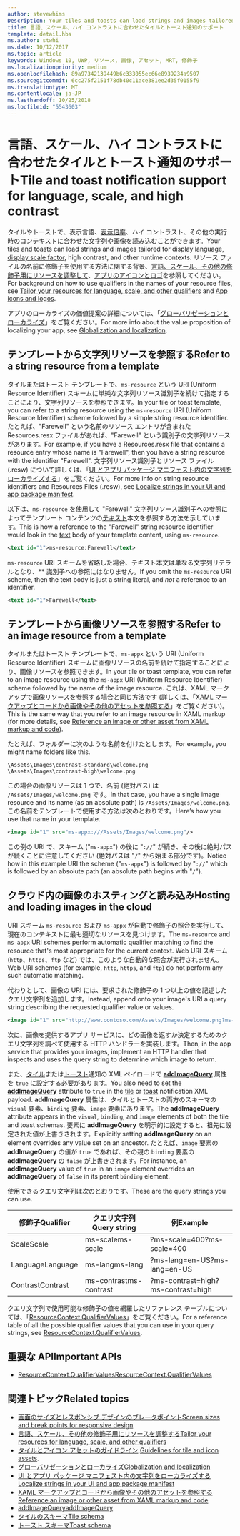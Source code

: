 ```yaml
---
author: stevewhims
Description: Your tiles and toasts can load strings and images tailored for display language, display scale factor, high contrast, and other runtime contexts.
title: 言語、スケール、ハイ コントラストに合わせたタイルとトースト通知のサポート
template: detail.hbs
ms.author: stwhi
ms.date: 10/12/2017
ms.topic: article
keywords: Windows 10, UWP, リソース, 画像, アセット, MRT, 修飾子
ms.localizationpriority: medium
ms.openlocfilehash: 89a97342139449b6c333055ec66e8939234a9507
ms.sourcegitcommit: 6cc275f2151f78db40c11ace381ee2d35f0155f9
ms.translationtype: MT
ms.contentlocale: ja-JP
ms.lasthandoff: 10/25/2018
ms.locfileid: "5543603"
---
```

# <a name="tile-and-toast-notification-support-for-language-scale-and-high-contrast"></a><span data-ttu-id="69ffb-103">言語、スケール、ハイ コントラストに合わせたタイルとトースト通知のサポート</span><span class="sxs-lookup"><span data-stu-id="69ffb-103">Tile and toast notification support for language, scale, and high contrast</span></span>

<span data-ttu-id="69ffb-104">タイルやトーストで、表示言語、[表示倍率](../../layout/screen-sizes-and-breakpoints-for-responsive-design.md)、ハイ コントラスト、その他の実行時のコンテキストに合わせた文字列や画像を読み込むことができます。</span><span class="sxs-lookup"><span data-stu-id="69ffb-104">Your tiles and toasts can load strings and images tailored for display language, [display scale factor](../../layout/screen-sizes-and-breakpoints-for-responsive-design.md), high contrast, and other runtime contexts.</span></span> <span data-ttu-id="69ffb-105">リソース ファイルの名前に修飾子を使用する方法に関する背景、[言語、スケール、その他の修飾子用にリソースを調整して](../../../app-resources/tailor-resources-lang-scale-contrast.md)、[アプリのアイコンとロゴ](/windows/uwp/design/style/app-icons-and-logos)を参照してください。</span><span class="sxs-lookup"><span data-stu-id="69ffb-105">For background on how to use qualifiers in the names of your resource files, see [Tailor your resources for language, scale, and other qualifiers](../../../app-resources/tailor-resources-lang-scale-contrast.md) and [App icons and logos](/windows/uwp/design/style/app-icons-and-logos).</span></span>

<span data-ttu-id="69ffb-106">アプリのローカライズの価値提案の詳細については、「[グローバリゼーションとローカライズ](../../globalizing/globalizing-portal.md)」をご覧ください。</span><span class="sxs-lookup"><span data-stu-id="69ffb-106">For more info about the value proposition of localizing your app, see [Globalization and localization](../../globalizing/globalizing-portal.md).</span></span>

## <a name="refer-to-a-string-resource-from-a-template"></a><span data-ttu-id="69ffb-107">テンプレートから文字列リソースを参照する</span><span class="sxs-lookup"><span data-stu-id="69ffb-107">Refer to a string resource from a template</span></span>

<span data-ttu-id="69ffb-108">タイルまたはトースト テンプレートで、`ms-resource` という URI (Uniform Resource Identifier) スキームに単純な文字列リソース識別子を続けて指定することにより、文字列リソースを参照できます。</span><span class="sxs-lookup"><span data-stu-id="69ffb-108">In your tile or toast template, you can refer to a string resource using the `ms-resource` URI (Uniform Resource Identifier) scheme followed by a simple string resource identifier.</span></span> <span data-ttu-id="69ffb-109">たとえば、"Farewell" という名前のリソース エントリが含まれた Resources.resx ファイルがあれば、"Farewell" という識別子の文字列リソースがあります。</span><span class="sxs-lookup"><span data-stu-id="69ffb-109">For example, if you have a Resources.resx file that contains a resource entry whose name is "Farewell", then you have a string resource with the identifier "Farewell".</span></span> <span data-ttu-id="69ffb-110">文字列リソース識別子とリソース ファイル (.resw) について詳しくは、「[UI とアプリ パッケージ マニフェスト内の文字列をローカライズする](../../../app-resources/localize-strings-ui-manifest.md)」をご覧ください。</span><span class="sxs-lookup"><span data-stu-id="69ffb-110">For more info on string resource identifiers and Resources Files (.resw), see [Localize strings in your UI and app package manifest](../../../app-resources/localize-strings-ui-manifest.md).</span></span>

<span data-ttu-id="69ffb-111">以下は、`ms-resource` を使用して "Farewell" 文字列リソース識別子への参照によってテンプレート コンテンツの[テキスト](/uwp/schemas/tiles/tilesschema/element-text?branch=live)本文を参照する方法を示しています。</span><span class="sxs-lookup"><span data-stu-id="69ffb-111">This is how a reference to the "Farewell" string resource identifier would look in the [text](/uwp/schemas/tiles/tilesschema/element-text?branch=live) body of your template content, using `ms-resource`.</span></span>

```xml
<text id="1">ms-resource:Farewell</text>
```

<span data-ttu-id="69ffb-112">`ms-resource` URI スキームを省略した場合、テキスト本文は単なる文字列リテラルとなり、\*\* 識別子への参照にはなりません。</span><span class="sxs-lookup"><span data-stu-id="69ffb-112">If you omit the `ms-resource` URI scheme, then the text body is just a string literal, and *not* a reference to an identifier.</span></span>

```xml
<text id="1">Farewell</text>
```

## <a name="refer-to-an-image-resource-from-a-template"></a><span data-ttu-id="69ffb-113">テンプレートから画像リソースを参照する</span><span class="sxs-lookup"><span data-stu-id="69ffb-113">Refer to an image resource from a template</span></span>

<span data-ttu-id="69ffb-114">タイルまたはトースト テンプレートで、`ms-appx` という URI (Uniform Resource Identifier) スキームに画像リソースの名前を続けて指定することにより、画像リソースを参照できます。</span><span class="sxs-lookup"><span data-stu-id="69ffb-114">In your tile or toast template, you can refer to an image resource using the `ms-appx` URI (Uniform Resource Identifier) scheme followed by the name of the image resource.</span></span> <span data-ttu-id="69ffb-115">これは、XAML マークアップで画像リソースを参照する場合と同じ方法です (詳しくは、「[XAML マークアップとコードから画像やその他のアセットを参照する](../../../app-resources/images-tailored-for-scale-theme-contrast.md#reference-an-image-or-other-asset-from-xaml-markup-and-code)」をご覧ください)。</span><span class="sxs-lookup"><span data-stu-id="69ffb-115">This is the same way that you refer to an image resource in XAML markup (for more details, see [Reference an image or other asset from XAML markup and code](../../../app-resources/images-tailored-for-scale-theme-contrast.md#reference-an-image-or-other-asset-from-xaml-markup-and-code)).</span></span>

<span data-ttu-id="69ffb-116">たとえば、フォルダーに次のような名前を付けたとします。</span><span class="sxs-lookup"><span data-stu-id="69ffb-116">For example, you might name folders like this.</span></span>

```
\Assets\Images\contrast-standard\welcome.png
\Assets\Images\contrast-high\welcome.png
```

<span data-ttu-id="69ffb-117">この場合の画像リソースは 1 つで、名前 (絶対パス) は `/Assets/Images/welcome.png` です。</span><span class="sxs-lookup"><span data-stu-id="69ffb-117">In that case, you have a single image resource and its name (as an absolute path) is `/Assets/Images/welcome.png`.</span></span> <span data-ttu-id="69ffb-118">この名前をテンプレートで使用する方法は次のとおりです。</span><span class="sxs-lookup"><span data-stu-id="69ffb-118">Here’s how you use that name in your template.</span></span>

```xml
<image id="1" src="ms-appx:///Assets/Images/welcome.png"/>
```

<span data-ttu-id="69ffb-119">この例の URI で、スキーム ("`ms-appx`") の後に "`://`" が続き、その後に絶対パスが続くことに注意してください (絶対パスは "`/`" から始まる部分です)。</span><span class="sxs-lookup"><span data-stu-id="69ffb-119">Notice how in this example URI the scheme ("`ms-appx`") is followed by "`://`" which is followed by an absolute path (an absolute path begins with "`/`").</span></span>

## <a name="hosting-and-loading-images-in-the-cloud"></a><span data-ttu-id="69ffb-120">クラウド内の画像のホスティングと読み込み</span><span class="sxs-lookup"><span data-stu-id="69ffb-120">Hosting and loading images in the cloud</span></span>

<span data-ttu-id="69ffb-121">URI スキーム `ms-resource` および `ms-appx` が自動で修飾子の照合を実行して、現在のコンテキストに最も適切なリソースを見つけます。</span><span class="sxs-lookup"><span data-stu-id="69ffb-121">The `ms-resource` and `ms-appx` URI schemes perform automatic qualifier matching to find the resource that's most appropriate for the current context.</span></span> <span data-ttu-id="69ffb-122">Web URI スキーム (`http`、`https`、`ftp` など) では、このような自動的な照合が実行されません。</span><span class="sxs-lookup"><span data-stu-id="69ffb-122">Web URI schemes (for example, `http`, `https`, and `ftp`) do not perform any such automatic matching.</span></span>

<span data-ttu-id="69ffb-123">代わりとして、画像の URI には、要求された修飾子の 1 つ以上の値を記述したクエリ文字列を追加します。</span><span class="sxs-lookup"><span data-stu-id="69ffb-123">Instead, append onto your image's URI a query string describing the requested qualifier value or values.</span></span>

```xml
<image id="1" src="http://www.contoso.com/Assets/Images/welcome.png?ms-lang=en-US"/>
```

<span data-ttu-id="69ffb-124">次に、画像を提供するアプリ サービスに、どの画像を返すか決定するためのクエリ文字列を調べて使用する HTTP ハンドラーを実装します。</span><span class="sxs-lookup"><span data-stu-id="69ffb-124">Then, in the app service that provides your images, implement an HTTP handler that inspects and uses the query string to determine which image to return.</span></span>

<span data-ttu-id="69ffb-125">また、[タイル](/uwp/schemas/tiles/tilesschema/schema-root?branch=live)または[トースト](/uwp/schemas/tiles/toastschema/schema-root?branch=live)通知の XML ペイロードで [**addImageQuery**](/uwp/schemas/tiles/tilesschema/element-visual?branch=live) 属性を `true` に設定する必要があります。</span><span class="sxs-lookup"><span data-stu-id="69ffb-125">You also need to set the [**addImageQuery**](/uwp/schemas/tiles/tilesschema/element-visual?branch=live) attribute to `true` in the [tile](/uwp/schemas/tiles/tilesschema/schema-root?branch=live) or [toast](/uwp/schemas/tiles/toastschema/schema-root?branch=live) notification XML payload.</span></span> <span data-ttu-id="69ffb-126">**addImageQuery** 属性は、タイルとトーストの両方のスキーマの `visual` 要素、`binding` 要素、`image` 要素にあります。</span><span class="sxs-lookup"><span data-stu-id="69ffb-126">The **addImageQuery** attribute appears in the `visual`, `binding`, and `image` elements of both the tile and toast schemas.</span></span> <span data-ttu-id="69ffb-127">要素に **addImageQuery** を明示的に設定すると、祖先に設定された値が上書きされます。</span><span class="sxs-lookup"><span data-stu-id="69ffb-127">Explicitly setting **addImageQuery** on an element overrides any value set on an ancestor.</span></span> <span data-ttu-id="69ffb-128">たとえば、`image` 要素の **addImageQuery** の値が `true` であれば、その親の `binding` 要素の **addImageQuery** の `false` が上書きされます。</span><span class="sxs-lookup"><span data-stu-id="69ffb-128">For instance, an **addImageQuery** value of `true` in an `image` element overrides an **addImageQuery** of `false` in its parent `binding` element.</span></span>

<span data-ttu-id="69ffb-129">使用できるクエリ文字列は次のとおりです。</span><span class="sxs-lookup"><span data-stu-id="69ffb-129">These are the query strings you can use.</span></span>

| <span data-ttu-id="69ffb-130">修飾子</span><span class="sxs-lookup"><span data-stu-id="69ffb-130">Qualifier</span></span> | <span data-ttu-id="69ffb-131">クエリ文字列</span><span class="sxs-lookup"><span data-stu-id="69ffb-131">Query string</span></span> | <span data-ttu-id="69ffb-132">例</span><span class="sxs-lookup"><span data-stu-id="69ffb-132">Example</span></span> |
| --------- | ------------ | ------- |
| <span data-ttu-id="69ffb-133">Scale</span><span class="sxs-lookup"><span data-stu-id="69ffb-133">Scale</span></span> | <span data-ttu-id="69ffb-134">ms-scale</span><span class="sxs-lookup"><span data-stu-id="69ffb-134">ms-scale</span></span> | <span data-ttu-id="69ffb-135">?ms-scale=400</span><span class="sxs-lookup"><span data-stu-id="69ffb-135">?ms-scale=400</span></span> |
| <span data-ttu-id="69ffb-136">Language</span><span class="sxs-lookup"><span data-stu-id="69ffb-136">Language</span></span> | <span data-ttu-id="69ffb-137">ms-lang</span><span class="sxs-lookup"><span data-stu-id="69ffb-137">ms-lang</span></span> | <span data-ttu-id="69ffb-138">?ms-lang=en-US</span><span class="sxs-lookup"><span data-stu-id="69ffb-138">?ms-lang=en-US</span></span> |
| <span data-ttu-id="69ffb-139">Contrast</span><span class="sxs-lookup"><span data-stu-id="69ffb-139">Contrast</span></span> | <span data-ttu-id="69ffb-140">ms-contrast</span><span class="sxs-lookup"><span data-stu-id="69ffb-140">ms-contrast</span></span> | <span data-ttu-id="69ffb-141">?ms-contrast=high</span><span class="sxs-lookup"><span data-stu-id="69ffb-141">?ms-contrast=high</span></span> |

<span data-ttu-id="69ffb-142">クエリ文字列で使用可能な修飾子の値を網羅したリファレンス テーブルについては、「[ResourceContext.QualifierValues](/uwp/api/windows.applicationmodel.resources.core.resourcecontext.QualifierValues)」をご覧ください。</span><span class="sxs-lookup"><span data-stu-id="69ffb-142">For a reference table of all the possible qualifier values that you can use in your query strings, see [ResourceContext.QualifierValues](/uwp/api/windows.applicationmodel.resources.core.resourcecontext.QualifierValues).</span></span>

## <a name="important-apis"></a><span data-ttu-id="69ffb-143">重要な API</span><span class="sxs-lookup"><span data-stu-id="69ffb-143">Important APIs</span></span>

* [<span data-ttu-id="69ffb-144">ResourceContext.QualifierValues</span><span class="sxs-lookup"><span data-stu-id="69ffb-144">ResourceContext.QualifierValues</span></span>](/uwp/api/windows.applicationmodel.resources.core.resourcecontext.QualifierValues)

## <a name="related-topics"></a><span data-ttu-id="69ffb-145">関連トピック</span><span class="sxs-lookup"><span data-stu-id="69ffb-145">Related topics</span></span>

* [<span data-ttu-id="69ffb-146">画面のサイズとレスポンシブ デザインのブレークポイント</span><span class="sxs-lookup"><span data-stu-id="69ffb-146">Screen sizes and break points for responsive design</span></span>](../../layout/screen-sizes-and-breakpoints-for-responsive-design.md)
* [<span data-ttu-id="69ffb-147">言語、スケール、その他の修飾子用にリソースを調整する</span><span class="sxs-lookup"><span data-stu-id="69ffb-147">Tailor your resources for language, scale, and other qualifiers</span></span>](../../../app-resources/tailor-resources-lang-scale-contrast.md)
* <span data-ttu-id="69ffb-148">[タイルとアイコン アセットのガイドライン](app-assets.md).</span><span class="sxs-lookup"><span data-stu-id="69ffb-148">[Guidelines for tile and icon assets](app-assets.md).</span></span>
* [<span data-ttu-id="69ffb-149">グローバリゼーションとローカライズ</span><span class="sxs-lookup"><span data-stu-id="69ffb-149">Globalization and localization</span></span>](../../globalizing/globalizing-portal.md)
* [<span data-ttu-id="69ffb-150">UI とアプリ パッケージ マニフェスト内の文字列をローカライズする</span><span class="sxs-lookup"><span data-stu-id="69ffb-150">Localize strings in your UI and app package manifest</span></span>](../../../app-resources/localize-strings-ui-manifest.md)
* [<span data-ttu-id="69ffb-151">XAML マークアップとコードから画像やその他のアセットを参照する</span><span class="sxs-lookup"><span data-stu-id="69ffb-151">Reference an image or other asset from XAML markup and code</span></span>](../../../app-resources/images-tailored-for-scale-theme-contrast.md)
* [<span data-ttu-id="69ffb-152">addImageQuery</span><span class="sxs-lookup"><span data-stu-id="69ffb-152">addImageQuery</span></span>](/uwp/schemas/tiles/tilesschema/element-visual?branch=live)
* [<span data-ttu-id="69ffb-153">タイルのスキーマ</span><span class="sxs-lookup"><span data-stu-id="69ffb-153">Tile schema</span></span>](/uwp/schemas/tiles/tilesschema/schema-root?branch=live)
* [<span data-ttu-id="69ffb-154">トースト スキーマ</span><span class="sxs-lookup"><span data-stu-id="69ffb-154">Toast schema</span></span>](/uwp/schemas/tiles/toastschema/schema-root?branch=live)
